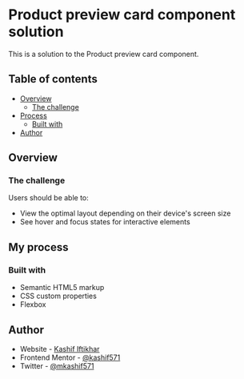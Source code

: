 # Product preview card component solution

This is a solution to the Product preview card component.

## Table of contents

- [Overview](#overview)
  - [The challenge](#the-challenge)
- [Process](#my-process)
  - [Built with](#built-with)
- [Author](#author)


## Overview

### The challenge

Users should be able to:

- View the optimal layout depending on their device's screen size
- See hover and focus states for interactive elements

## My process

### Built with

- Semantic HTML5 markup
- CSS custom properties
- Flexbox

## Author

- Website - [Kashif Iftikhar](https://www.your-site.com)
- Frontend Mentor - [@kashif571](https://www.frontendmentor.io/profile/yourusername)
- Twitter - [@mkashif571](https://www.twitter.com/yourusername)


